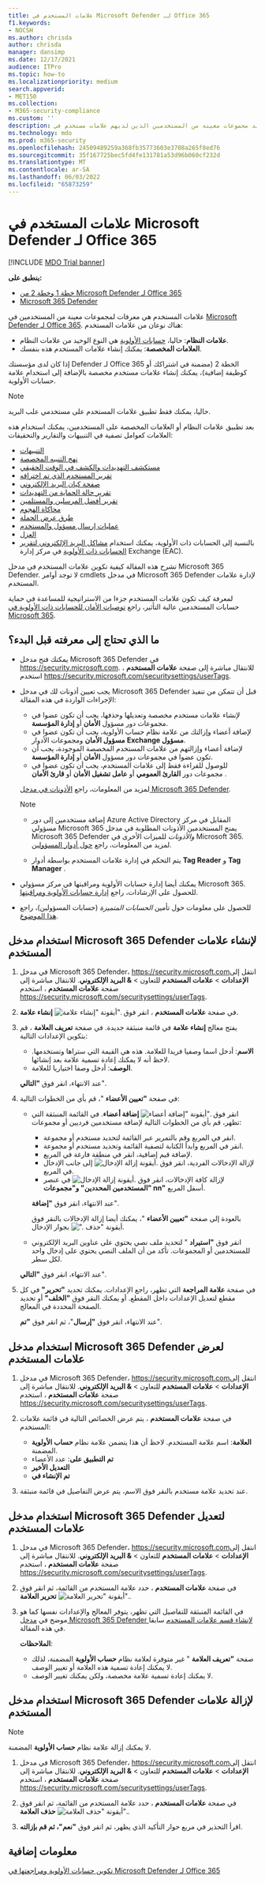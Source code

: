 ```yaml
---
title: علامات المستخدم في Microsoft Defender لـ Office 365
f1.keywords:
- NOCSH
ms.author: chrisda
author: chrisda
manager: dansimp
ms.date: 12/17/2021
audience: ITPro
ms.topic: how-to
ms.localizationpriority: medium
search.appverid:
- MET150
ms.collection:
- M365-security-compliance
ms.custom: ''
description: يمكن للمسؤولين التعرف على كيفية تحديد مجموعات معينة من المستخدمين الذين لديهم علامات مستخدم في Microsoft Defender لـ Office 365 الخطة 2. تتوفر تصفية العلامات عبر التنبيهات والتقارير والتحقيقات في Microsoft Defender لـ Office 365 لتحديد المستخدمين المعلمين بسرعة.
ms.technology: mdo
ms.prod: m365-security
ms.openlocfilehash: 24509489259a368fb35773603e3708a265f8ed76
ms.sourcegitcommit: 35f167725bec5fd4fe131781a53d96b060cf232d
ms.translationtype: MT
ms.contentlocale: ar-SA
ms.lasthandoff: 06/03/2022
ms.locfileid: "65873259"
---
```

# <a name="user-tags-in-microsoft-defender-for-office-365"></a>علامات المستخدم في Microsoft Defender لـ Office 365

[!INCLUDE [MDO Trial banner](../includes/mdo-trial-banner.md)]

**ينطبق على:**
- [خطة 1 وخطة 2 من Microsoft Defender لـ Office 365](defender-for-office-365.md)
- [Microsoft 365 Defender](../defender/microsoft-365-defender.md)

علامات المستخدم هي معرفات لمجموعات معينة من المستخدمين في [Microsoft Defender لـ Office 365](defender-for-office-365.md). هناك نوعان من علامات المستخدم:

- **علامات النظام**: حاليا، [حسابات الأولوية](../../admin/setup/priority-accounts.md) هي النوع الوحيد من علامات النظام.
- **العلامات المخصصة**: يمكنك إنشاء علامات المستخدم هذه بنفسك.

إذا كان لدى مؤسستك Defender لـ Office 365 الخطة 2 (مضمنة في اشتراكك أو كوظيفة إضافية)، يمكنك إنشاء علامات مستخدم مخصصة بالإضافة إلى استخدام علامة حسابات الأولوية.

> [!NOTE]
> حاليا، يمكنك فقط تطبيق علامات المستخدم على مستخدمي علب البريد.

بعد تطبيق علامات النظام أو العلامات المخصصة على المستخدمين، يمكنك استخدام هذه العلامات كعوامل تصفية في التنبيهات والتقارير والتحقيقات:

- [التنبيهات](alerts.md)
- [نهج التنبيه المخصصة](../../compliance/alert-policies.md#viewing-alerts)
- [مستكشف التهديدات والكشف في الوقت الحقيقي](threat-explorer.md)
- [تقرير المستخدم الذي تم اختراقه](view-email-security-reports.md#compromised-users-report)
- [صفحة كيان البريد الإلكتروني](mdo-email-entity-page.md#other-innovations)
- [تقرير حالة الحماية من التهديدات](view-email-security-reports.md#threat-protection-status-report)
- [تقرير أفضل المرسلين والمستلمين](view-email-security-reports.md#top-senders-and-recipients-report)
- [محاكاة الهجوم](attack-simulation-training.md#target-users)
- [طرق عرض الحملة](campaigns.md)
- [عمليات إرسال مسؤول والمستخدم](admin-submission.md)
- [العزل](quarantine.md)
- بالنسبة إلى الحسابات ذات الأولوية، يمكنك استخدام [مشاكل البريد الإلكتروني لتقرير الحسابات ذات الأولوية](/exchange/monitoring/mail-flow-reports/mfr-email-issues-for-priority-accounts-report) في مركز إدارة Exchange (EAC).

تشرح هذه المقالة كيفية تكوين علامات المستخدم في مدخل Microsoft 365 Defender. لا توجد أوامر cmdlets في مدخل Microsoft 365 Defender لإدارة علامات المستخدم.

لمعرفة كيف تكون علامات المستخدم جزءا من الاستراتيجية للمساعدة في حماية حسابات المستخدمين عالية التأثير، راجع [توصيات الأمان للحسابات ذات الأولوية في Microsoft 365](security-recommendations-for-priority-accounts.md).

## <a name="what-do-you-need-to-know-before-you-begin"></a>ما الذي تحتاج إلى معرفته قبل البدء؟

- يمكنك فتح مدخل Microsoft 365 Defender في <https://security.microsoft.com>. للانتقال مباشرة إلى صفحة **علامات المستخدم** ، استخدم <https://security.microsoft.com/securitysettings/userTags>.

- يجب تعيين أذونات لك في مدخل Microsoft 365 Defender قبل أن تتمكن من تنفيذ الإجراءات الواردة في هذه المقالة:
  - لإنشاء علامات مستخدم مخصصة وتعديلها وحذفها، يجب أن تكون عضوا في مجموعات دور مسؤول **الأمان** أو **إدارة المؤسسة**.
  - لإضافة أعضاء وإزالتك من علامة نظام حساب الأولوية، يجب أن تكون عضوا في **مسؤول الأمان** ومجموعات الأدوار **Exchange مسؤول**.
  - لإضافة أعضاء وإزالتهم من علامات المستخدم المخصصة الموجودة، يجب أن تكون عضوا في مجموعات دور مسؤول **الأمان** أو **إدارة المؤسسة**.
  - للوصول للقراءة فقط إلى علامات المستخدم، يجب أن تكون عضوا في مجموعات دور **القارئ العمومي** أو **عامل تشغيل الأمان** أو **قارئ الأمان** .

  لمزيد من المعلومات، راجع [الأذونات في مدخل Microsoft 365 Defender](permissions-microsoft-365-security-center.md).

  > [!NOTE]
  >
  > - إضافة مستخدمين إلى دور Azure Active Directory المقابل في مركز مسؤولي Microsoft 365 يمنح المستخدمين الأذونات المطلوبة في مدخل Microsoft 365 Defender _والأذونات_ للميزات الأخرى في Microsoft 365. لمزيد من المعلومات، راجع [حول أدوار المسؤولين](../../admin/add-users/about-admin-roles.md).
  >
  > - يتم التحكم في إدارة علامات المستخدم بواسطة أدوار **Tag Reader** و **Tag Manager** .

- يمكنك أيضا إدارة حسابات الأولوية ومراقبتها في مركز مسؤولي Microsoft 365. للحصول على الإرشادات، راجع [إدارة حسابات الأولوية ومراقبتها](../../admin/setup/priority-accounts.md).

- للحصول على معلومات حول تأمين _الحسابات المتميزة_ (حسابات المسؤولين)، راجع [هذا الموضوع](/security/compass/critical-impact-accounts).

## <a name="use-the-microsoft-365-defender-portal-to-create-user-tags"></a>استخدام مدخل Microsoft 365 Defender لإنشاء علامات المستخدم

1. في مدخل Microsoft 365 Defender، <https://security.microsoft.com>انتقل إلى **الإعدادات** \> **علامات المستخدم** للتعاون \> **& البريد الإلكتروني**. للانتقال مباشرة إلى صفحة **علامات المستخدم** ، استخدم <https://security.microsoft.com/securitysettings/userTags>.

2. في صفحة **علامات المستخدم** ، انقر فوق ![أيقونة "إنشاء علامة".](../../media/m365-cc-sc-create-icon.png) **إنشاء علامة**.

3. يفتح معالج **إنشاء علامة** في قائمة منبثقة جديدة. في صفحة **تعريف العلامة** ، قم بتكوين الإعدادات التالية:
   - **الاسم**: أدخل اسما وصفيا فريدا للعلامة. هذه هي القيمة التي ستراها وتستخدمها. لاحظ أنه لا يمكنك إعادة تسمية علامة بعد إنشائها.
   - **الوصف**: أدخل وصفا اختياريا للعلامة.

   عند الانتهاء، انقر فوق **"التالي**".

4. في صفحة **"تعيين الأعضاء** "، قم بأي من الخطوات التالية:
   - انقر فوق ![أيقونة "إضافة أعضاء".](../../media/m365-cc-sc-create-icon.png) **إضافة أعضاء**. في القائمة المنبثقة التي تظهر، قم بأي من الخطوات التالية لإضافة مستخدمين فرديين أو مجموعات:
     - انقر في المربع وقم بالتمرير عبر القائمة لتحديد مستخدم أو مجموعة.
     - انقر في المربع وابدأ الكتابة لتصفية القائمة وتحديد مستخدم أو مجموعة.
     - لإضافة قيم إضافية، انقر في منطقة فارغة في المربع.
     - لإزالة الإدخالات الفردية، انقر فوق ![أيقونة إزالة الإدخال.](../../media/m365-cc-sc-remove-selection-icon.png) إلى جانب الإدخال في المربع.
     - لإزالة كافة الإدخالات، انقر فوق ![أيقونة إزالة الإدخال.](../../media/m365-cc-sc-remove-selection-icon.png) في عنصر **"المستخدمين المحددين" و"مجموعات nn"** أسفل المربع.

     عند الانتهاء، انقر فوق **"إضافة**".

     بالعودة إلى صفحة **"تعيين الأعضاء** "، يمكنك أيضا إزالة الإدخالات بالنقر فوق أيقونة "حذف ![".](../../media/m365-cc-sc-delete-icon.png) بجوار الإدخال.

   - انقر فوق **"استيراد** " لتحديد ملف نصي يحتوي على عناوين البريد الإلكتروني للمستخدمين أو المجموعات. تأكد من أن الملف النصي يحتوي على إدخال واحد لكل سطر.

   عند الانتهاء، انقر فوق **"التالي**".

5. في صفحة **علامة المراجعة** التي تظهر، راجع الإعدادات. يمكنك تحديد **"تحرير"** في كل مقطع لتعديل الإعدادات داخل المقطع. أو يمكنك النقر فوق **"الخلف"** أو تحديد الصفحة المحددة في المعالج.

   عند الانتهاء، انقر فوق **"إرسال**"، ثم انقر فوق **"تم**".

## <a name="use-the-microsoft-365-defender-portal-to-view-user-tags"></a>استخدام مدخل Microsoft 365 Defender لعرض علامات المستخدم

1. في مدخل Microsoft 365 Defender، <https://security.microsoft.com>انتقل إلى **الإعدادات** \> **علامات المستخدم** للتعاون \> **& البريد الإلكتروني**. للانتقال مباشرة إلى صفحة **علامات المستخدم** ، استخدم <https://security.microsoft.com/securitysettings/userTags>.

2. في صفحة **علامات المستخدم** ، يتم عرض الخصائص التالية في قائمة علامات المستخدم:

   - **العلامة**: اسم علامة المستخدم. لاحظ أن هذا يتضمن علامة نظام **حساب الأولوية** المضمنة.
   - **تم التطبيق على**: عدد الأعضاء
   - **التعديل الأخير**
   - **تم الإنشاء في**

3. عند تحديد علامة مستخدم بالنقر فوق الاسم، يتم عرض التفاصيل في قائمة منبثقة.

## <a name="use-the-microsoft-365-defender-portal-to-modify-user-tags"></a>استخدام مدخل Microsoft 365 Defender لتعديل علامات المستخدم

1. في مدخل Microsoft 365 Defender، <https://security.microsoft.com>انتقل إلى **الإعدادات** \> **علامات المستخدم** للتعاون \> **& البريد الإلكتروني**. للانتقال مباشرة إلى صفحة **علامات المستخدم** ، استخدم <https://security.microsoft.com/securitysettings/userTags>.

2. في صفحة **علامات المستخدم** ، حدد علامة المستخدم من القائمة، ثم انقر فوق ![أيقونة "تحرير العلامة".](../../media/m365-cc-sc-edit-icon.png) **تحرير العلامة**.

3. في القائمة المنبثقة للتفاصيل التي تظهر، يتوفر المعالج والإعدادات نفسها كما هو موضح في [مدخل Microsoft 365 Defender لإنشاء قسم علامات المستخدم](#use-the-microsoft-365-defender-portal-to-create-user-tags) سابقا في هذه المقالة.

   **الملاحظات**:

   - صفحة **"تعريف العلامة** " غير متوفرة لعلامة نظام **حساب الأولوية** المضمنة، لذلك لا يمكنك إعادة تسمية هذه العلامة أو تغيير الوصف.
   - لا يمكنك إعادة تسمية علامة مخصصة، ولكن يمكنك تغيير الوصف.

## <a name="use-the-microsoft-365-defender-portal-to-remove-user-tags"></a>استخدام مدخل Microsoft 365 Defender لإزالة علامات المستخدم

> [!NOTE]
> لا يمكنك إزالة علامة نظام **حساب الأولوية** المضمنة.

1. في مدخل Microsoft 365 Defender، <https://security.microsoft.com>انتقل إلى **الإعدادات** \> **علامات المستخدم** للتعاون \> **& البريد الإلكتروني**. للانتقال مباشرة إلى صفحة **علامات المستخدم** ، استخدم <https://security.microsoft.com/securitysettings/userTags>.

2. في صفحة **علامات المستخدم** ، حدد علامة المستخدم من القائمة، ثم انقر فوق ![أيقونة "حذف العلامة".](../../media/m365-cc-sc-delete-icon.png) **حذف العلامة**.

3. اقرأ التحذير في مربع حوار التأكيد الذي يظهر، ثم انقر فوق **"نعم"، ثم قم بإزالته**.

## <a name="more-information"></a>معلومات إضافية

[تكوين حسابات الأولوية ومراجعتها في Microsoft Defender لـ Office 365](configure-review-priority-account.md)
